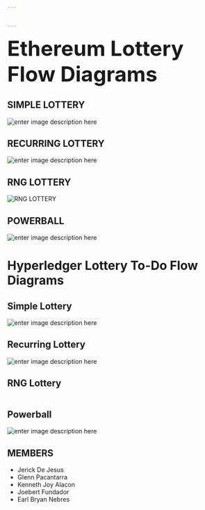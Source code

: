 ```yaml
---


---
```


<p><font size="100px"><b>Ethereum Lottery Flow Diagrams</b></font></p>
<h2 id="simple-lottery">SIMPLE LOTTERY</h2>
<p><img src="https://i.ibb.co/khTPXbQ/Ethereum-5.jpg" alt="enter image description here"></p>
<h2 id="recurring-lottery">RECURRING LOTTERY</h2>
<p><img src="https://i.ibb.co/tPJWz2c/Ethereum-3.png" alt="enter image description here"></p>
<h2 id="rng-lottery">RNG LOTTERY</h2>
<p><img src="https://i.ibb.co/WHH7nB2/Ethereum-3-1-2.jpg" alt="RNG LOTTERY"></p>
<h2 id="powerball">POWERBALL</h2>
<p><img src="https://i.ibb.co/h8H1rrT/Powerball.jpg" alt="enter image description here"></p>
<h1 id="hyperledger-lottery-to-do-flow-diagrams">Hyperledger Lottery To-Do Flow Diagrams</h1>
<h2 id="simple-lottery-1">Simple Lottery</h2>
<p><img src="https://i.ibb.co/Xb8Kgjk/Simple-Lottery-Hyper-1.jpg" alt="enter image description here"></p>
<h2 id="recurring-lottery-1">Recurring Lottery</h2>
<p><img src="https://i.ibb.co/ys5QNDv/Recurring-1.jpg" alt="enter image description here"></p>
<h2 id="rng-lottery-1">RNG Lottery</h2>
<p><img src="https://i.ibb.co/W2mWPqJ/Hyperledger-RNG.jpg" alt=""></p>
<h2 id="powerball-1">Powerball</h2>
<p><img src="https://i.ibb.co/bWz8KRk/Power-Ball.png" alt="enter image description here"></p>
<h2 id="members">MEMBERS</h2>
<ul>
<li>Jerick De Jesus</li>
<li>Glenn Pacantarra</li>
<li>Kenneth Joy Alacon</li>
<li>Joebert Fundador</li>
<li>Earl Bryan Nebres</li>
</ul>

